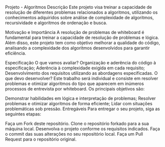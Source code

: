 Projeto - Algoritmos
Descrição
Este projeto visa treinar a capacidade de resolução de diferentes problemas relacionados a algoritmos, utilizando os conhecimentos adquiridos sobre análise de complexidade de algoritmos, recursividade e algoritmos de ordenação e busca.

Motivação e Importância
A resolução de problemas de whiteboard é fundamental para treinar a capacidade de resolução de problemas e lógica. Além disso, este projeto tem como objetivo melhorar a qualidade do código, analisando a complexidade dos algoritmos desenvolvidos para garantir eficiência.

Especificação
O que vamos avaliar?
Organização e aderência do código à especificação;
Aderência à complexidade exigida em cada requisito;
Desenvolvimento dos requisitos utilizando as abordagens especificadas.
O que devo desenvolver?
Este trabalho será individual e consiste em resolver problemas e otimizar algoritmos do tipo que aparecem em inúmeros processos de entrevista por whiteboard. Os principais objetivos são:

Demonstrar habilidades em lógica e interpretação de problemas;
Resolver problemas e otimizar algoritmos de forma eficiente;
Lidar com situações problemáticas sob pressão.
Entregáveis
Para entregar o seu projeto, siga as seguintes etapas:

Faça um Fork deste repositório.
Clone o repositório forkado para a sua máquina local.
Desenvolva o projeto conforme os requisitos indicados.
Faça o commit das suas alterações no seu repositório local.
Faça um Pull Request para o repositório original.
